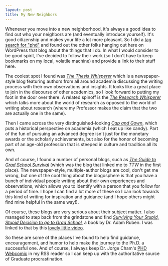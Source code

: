 ```yaml
---
layout: post
title: My New Neighbors
---
```


Whenever you move into a new neighborhood, it's always a good idea to find out who your neighbors are (and eventually introduce yourself). It's good citizenship and makes your life a lot more pleasant. So I did a [tag search for "phd"](https://en.wordpress.com/tag/phd/) and found out the other folks hanging out here on WordPress that blog about the things that I do. In what I would consider to be good spirit, I've decided to follow their work (so I don't have to keep bookmarks on my local, volatile machine) and provide a link to their stuff here.

The coolest spot I found was *[The Thesis Whisperer](https://thethesiswhisperer.wordpress.com/)* which is a newspaper-style blog featuring authors from all around academia discussing the writing process with their own observations and insights. It looks like a great place to join in the discourse of other academics, so I look forward to putting my foot in the door over there. A related spinoff is the *[The Research Whisperer](https://theresearchwhisperer.wordpress.com/)* which talks more about the world of research as opposed to the world of writing about research (where my Professor makes the claim that the two are actually one in the same).

Then I came across the very distinguished-looking *[Cap and Gown](https://capandgown.wordpress.com/)*, which puts a historical perspective on academia (which I eat up like candy). Part of the fun of pursuing an advanced degree isn't just for the monetary awards or the scholarly achievements, but also for the honor of becoming part of an age-old profession that is steeped in culture and tradition all its own.

And of course, I found a number of personal blogs, such as *[The Guide to Grad School Survival](https://guidetogradschoolsurvival.wordpress.com/)* (which was the blog that linked me to *TTW* in the first place). The newspaper-style, multiple-author blogs are cool, don't get me wrong, but one of the cool thing about the blogosphere is that you have a bunch of individual people writing about their own experiences and observations, which allows you to identify with a person that you follow for a period of time. I hope I can find a lot more of these so I can look towards this kind of writing for inspiration and guidance (and I hope others might find mine helpful in the same way!).

Of course, these blogs are very serious about their subject matter. I also managed to step back from the grindstone and find *[Surviving Your Stupid, Stupid Decision to go to Grad School](http://www.amazon.com/Surviving-Your-Stupid-Decision-School/dp/0307589447)*, a book by Dr. Adam Ruben. I was linked to that by this [lovely little video](http://www.youtube.com/watch?v=0Xjs6iTjdJc).

So these are some of the places I've found to help find guidance, encouragement, and humor to help make the journey to the Ph.D. a successful one. And of course, I always keep Dr. Jorge Cham's [PHD Webcomic](http://www.phdcomics.com/comics.php) in my RSS reader so I can keep up with the authoritative source of Graduate procrastination.

